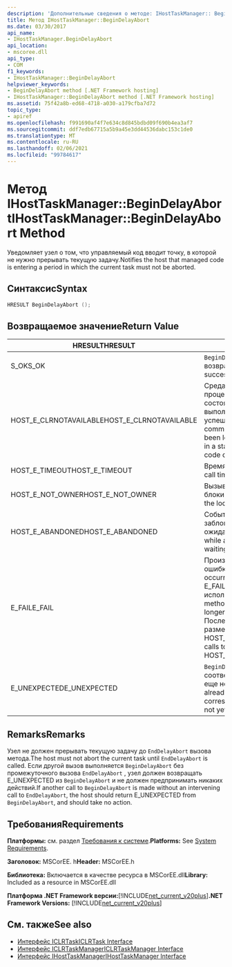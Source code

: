 ```yaml
---
description: 'Дополнительные сведения о методе: IHostTaskManager:: BeginDelayAbort'
title: Метод IHostTaskManager::BeginDelayAbort
ms.date: 03/30/2017
api_name:
- IHostTaskManager.BeginDelayAbort
api_location:
- mscoree.dll
api_type:
- COM
f1_keywords:
- IHostTaskManager::BeginDelayAbort
helpviewer_keywords:
- BeginDelayAbort method [.NET Framework hosting]
- IHostTaskManager::BeginDelayAbort method [.NET Framework hosting]
ms.assetid: 75f42a8b-ed68-4718-a030-a179cfba7d72
topic_type:
- apiref
ms.openlocfilehash: f991690af4f7e634c8d845bdbd09f690b4ea3af7
ms.sourcegitcommit: ddf7edb67715a5b9a45e3dd44536dabc153c1de0
ms.translationtype: MT
ms.contentlocale: ru-RU
ms.lasthandoff: 02/06/2021
ms.locfileid: "99784617"
---
```

# <a name="ihosttaskmanagerbegindelayabort-method"></a><span data-ttu-id="f47fa-103">Метод IHostTaskManager::BeginDelayAbort</span><span class="sxs-lookup"><span data-stu-id="f47fa-103">IHostTaskManager::BeginDelayAbort Method</span></span>

<span data-ttu-id="f47fa-104">Уведомляет узел о том, что управляемый код вводит точку, в которой не нужно прерывать текущую задачу.</span><span class="sxs-lookup"><span data-stu-id="f47fa-104">Notifies the host that managed code is entering a period in which the current task must not be aborted.</span></span>  
  
## <a name="syntax"></a><span data-ttu-id="f47fa-105">Синтаксис</span><span class="sxs-lookup"><span data-stu-id="f47fa-105">Syntax</span></span>  
  
```cpp  
HRESULT BeginDelayAbort ();  
```  
  
## <a name="return-value"></a><span data-ttu-id="f47fa-106">Возвращаемое значение</span><span class="sxs-lookup"><span data-stu-id="f47fa-106">Return Value</span></span>  
  
|<span data-ttu-id="f47fa-107">HRESULT</span><span class="sxs-lookup"><span data-stu-id="f47fa-107">HRESULT</span></span>|<span data-ttu-id="f47fa-108">Описание:</span><span class="sxs-lookup"><span data-stu-id="f47fa-108">Description</span></span>|  
|-------------|-----------------|  
|<span data-ttu-id="f47fa-109">S_OK</span><span class="sxs-lookup"><span data-stu-id="f47fa-109">S_OK</span></span>|<span data-ttu-id="f47fa-110">`BeginDelayAbort` успешно возвращено.</span><span class="sxs-lookup"><span data-stu-id="f47fa-110">`BeginDelayAbort` returned successfully.</span></span>|  
|<span data-ttu-id="f47fa-111">HOST_E_CLRNOTAVAILABLE</span><span class="sxs-lookup"><span data-stu-id="f47fa-111">HOST_E_CLRNOTAVAILABLE</span></span>|<span data-ttu-id="f47fa-112">Среда CLR не была загружена в процесс, или среда CLR находится в состоянии, в котором она не может выполнить управляемый код или успешно обработать вызов.</span><span class="sxs-lookup"><span data-stu-id="f47fa-112">The common language runtime (CLR) has not been loaded into a process, or the CLR is in a state in which it cannot run managed code or process the call successfully.</span></span>|  
|<span data-ttu-id="f47fa-113">HOST_E_TIMEOUT</span><span class="sxs-lookup"><span data-stu-id="f47fa-113">HOST_E_TIMEOUT</span></span>|<span data-ttu-id="f47fa-114">Время ожидания вызова истекло.</span><span class="sxs-lookup"><span data-stu-id="f47fa-114">The call timed out.</span></span>|  
|<span data-ttu-id="f47fa-115">HOST_E_NOT_OWNER</span><span class="sxs-lookup"><span data-stu-id="f47fa-115">HOST_E_NOT_OWNER</span></span>|<span data-ttu-id="f47fa-116">Вызывающий объект не владеет блокировкой.</span><span class="sxs-lookup"><span data-stu-id="f47fa-116">The caller does not own the lock.</span></span>|  
|<span data-ttu-id="f47fa-117">HOST_E_ABANDONED</span><span class="sxs-lookup"><span data-stu-id="f47fa-117">HOST_E_ABANDONED</span></span>|<span data-ttu-id="f47fa-118">Событие было отменено, пока заблокированный поток или волокно ожидают его.</span><span class="sxs-lookup"><span data-stu-id="f47fa-118">An event was canceled while a blocked thread or fiber was waiting on it.</span></span>|  
|<span data-ttu-id="f47fa-119">E_FAIL</span><span class="sxs-lookup"><span data-stu-id="f47fa-119">E_FAIL</span></span>|<span data-ttu-id="f47fa-120">Произошла неизвестная фатальная ошибка.</span><span class="sxs-lookup"><span data-stu-id="f47fa-120">An unknown catastrophic failure occurred.</span></span> <span data-ttu-id="f47fa-121">Когда метод возвращает E_FAIL, среда CLR больше не может использоваться в процессе.</span><span class="sxs-lookup"><span data-stu-id="f47fa-121">When a method returns E_FAIL, the CLR is no longer usable within the process.</span></span> <span data-ttu-id="f47fa-122">Последующие вызовы методов размещения возвращают HOST_E_CLRNOTAVAILABLE.</span><span class="sxs-lookup"><span data-stu-id="f47fa-122">Subsequent calls to hosting methods return HOST_E_CLRNOTAVAILABLE.</span></span>|  
|<span data-ttu-id="f47fa-123">E_UNEXPECTED</span><span class="sxs-lookup"><span data-stu-id="f47fa-123">E_UNEXPECTED</span></span>|<span data-ttu-id="f47fa-124">`BeginDelayAbort` уже вызван, но соответствующий вызов [EndDelayAbort](ihosttaskmanager-enddelayabort-method.md) еще не получен.</span><span class="sxs-lookup"><span data-stu-id="f47fa-124">`BeginDelayAbort` has already been called, but the corresponding call to [EndDelayAbort](ihosttaskmanager-enddelayabort-method.md) has not yet been received.</span></span>|  
  
## <a name="remarks"></a><span data-ttu-id="f47fa-125">Remarks</span><span class="sxs-lookup"><span data-stu-id="f47fa-125">Remarks</span></span>  

 <span data-ttu-id="f47fa-126">Узел не должен прерывать текущую задачу до `EndDelayAbort` вызова метода.</span><span class="sxs-lookup"><span data-stu-id="f47fa-126">The host must not abort the current task until `EndDelayAbort` is called.</span></span> <span data-ttu-id="f47fa-127">Если другой вызов выполняется `BeginDelayAbort` без промежуточного вызова `EndDelayAbort` , узел должен возвращать E_UNEXPECTED из `BeginDelayAbort` и не должен предпринимать никаких действий.</span><span class="sxs-lookup"><span data-stu-id="f47fa-127">If another call to `BeginDelayAbort` is made without an intervening call to `EndDelayAbort`, the host should return E_UNEXPECTED from `BeginDelayAbort`, and should take no action.</span></span>  
  
## <a name="requirements"></a><span data-ttu-id="f47fa-128">Требования</span><span class="sxs-lookup"><span data-stu-id="f47fa-128">Requirements</span></span>  

 <span data-ttu-id="f47fa-129">**Платформы:** см. раздел [Требования к системе](../../get-started/system-requirements.md).</span><span class="sxs-lookup"><span data-stu-id="f47fa-129">**Platforms:** See [System Requirements](../../get-started/system-requirements.md).</span></span>  
  
 <span data-ttu-id="f47fa-130">**Заголовок:** MSCorEE. h</span><span class="sxs-lookup"><span data-stu-id="f47fa-130">**Header:** MSCorEE.h</span></span>  
  
 <span data-ttu-id="f47fa-131">**Библиотека:** Включается в качестве ресурса в MSCorEE.dll</span><span class="sxs-lookup"><span data-stu-id="f47fa-131">**Library:** Included as a resource in MSCorEE.dll</span></span>  
  
 <span data-ttu-id="f47fa-132">**Платформа .NET Framework версии:**[!INCLUDE[net_current_v20plus](../../../../includes/net-current-v20plus-md.md)]</span><span class="sxs-lookup"><span data-stu-id="f47fa-132">**.NET Framework Versions:** [!INCLUDE[net_current_v20plus](../../../../includes/net-current-v20plus-md.md)]</span></span>  
  
## <a name="see-also"></a><span data-ttu-id="f47fa-133">См. также</span><span class="sxs-lookup"><span data-stu-id="f47fa-133">See also</span></span>

- [<span data-ttu-id="f47fa-134">Интерфейс ICLRTask</span><span class="sxs-lookup"><span data-stu-id="f47fa-134">ICLRTask Interface</span></span>](iclrtask-interface.md)
- [<span data-ttu-id="f47fa-135">Интерфейс ICLRTaskManager</span><span class="sxs-lookup"><span data-stu-id="f47fa-135">ICLRTaskManager Interface</span></span>](iclrtaskmanager-interface.md)
- [<span data-ttu-id="f47fa-136">Интерфейс IHostTaskManager</span><span class="sxs-lookup"><span data-stu-id="f47fa-136">IHostTaskManager Interface</span></span>](ihosttaskmanager-interface.md)
